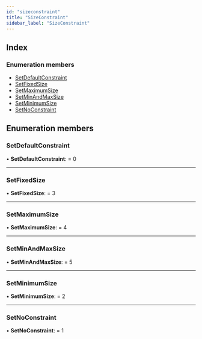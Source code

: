 ```yaml
---
id: "sizeconstraint"
title: "SizeConstraint"
sidebar_label: "SizeConstraint"
---
```


## Index

### Enumeration members

* [SetDefaultConstraint](sizeconstraint.md#setdefaultconstraint)
* [SetFixedSize](sizeconstraint.md#setfixedsize)
* [SetMaximumSize](sizeconstraint.md#setmaximumsize)
* [SetMinAndMaxSize](sizeconstraint.md#setminandmaxsize)
* [SetMinimumSize](sizeconstraint.md#setminimumsize)
* [SetNoConstraint](sizeconstraint.md#setnoconstraint)

## Enumeration members

###  SetDefaultConstraint

• **SetDefaultConstraint**: = 0

___

###  SetFixedSize

• **SetFixedSize**: = 3

___

###  SetMaximumSize

• **SetMaximumSize**: = 4

___

###  SetMinAndMaxSize

• **SetMinAndMaxSize**: = 5

___

###  SetMinimumSize

• **SetMinimumSize**: = 2

___

###  SetNoConstraint

• **SetNoConstraint**: = 1
